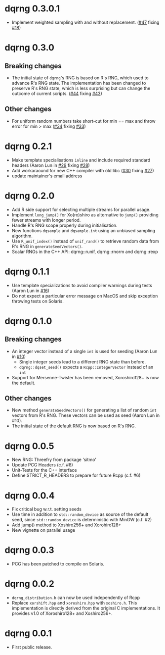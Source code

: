 # dqrng 0.3.0.1

* Implement weighted sampling with and without replacement.
  ([#47](https://github.com/daqana/dqrng/pull/47) fixing [#18](https://github.com/daqana/dqrng/issues/18))


# dqrng 0.3.0

## Breaking changes

* The initial state of `dqrng`'s RNG is based on R's RNG, which used to advance R's RNG state.
  The implementation has been changed to preserve R's RNG state, which is less surprising but
  can change the outcome of current scripts.
  ([#44](https://github.com/daqana/dqrng/pull/34) fixing [#43](https://github.com/daqana/dqrng/issues/33))

## Other changes

* For uniform random numbers take short-cut for min == max and throw error for min > max
  ([#34](https://github.com/daqana/dqrng/pull/34) fixing [#33](https://github.com/daqana/dqrng/issues/33))

# dqrng 0.2.1

* Make template specialisations `inline` and include required standard headers (Aaron Lun in [#29](https://github.com/daqana/dqrng/pull/29) fixing [#28](https://github.com/daqana/dqrng/issues/28))
* Add workaraound for new C++ compiler with old libc ([#30](https://github.com/daqana/dqrng/pull/30) fixing [#27](https://github.com/daqana/dqrng/issues/27))
* update maintainer's email address

# dqrng 0.2.0

* Add R side support for selecting multiple streams for parallel usage.
* Implement `long_jump()` for Xo(ro)shiro as alternative to `jump()`
  providing fewer streams with longer period.
* Handle R's RNG scope properly during initialisation.
* New functions `dqsample` and `dqsample.int` using an unbiased sampling
  algorithm.
* Use `R_unif_index()` instead of `unif_rand()` to retrieve random data
  from R's RNG in `generateSeedVectors()`.
* Scalar RNGs in the C++ API: dqrng::runif, dqrng::rnorm and dqrng::rexp

# dqrng 0.1.1

* Use template specializations to avoid compiler warnings during tests (Aaron Lun in [#16](https://github.com/daqana/dqrng/pull/16))
* Do not expect a particular error message on MacOS and skip exception throwing tests on Solaris.

# dqrng 0.1.0

## Breaking changes

* An integer vector instead of a single `int` is used for seeding (Aaron Lun in [#10](https://github.com/daqana/dqrng/pull/10))
  * Single integer seeds lead to a different RNG state than before.
  * `dqrng::dqset_seed()` expects a `Rcpp::IntegerVector` instead of an `int`
* Support for Mersenne-Twister has been removed, Xoroshiro128+ is now the default.

## Other changes

* New method `generateSeedVectors()` for generating a list of random `int`
  vectors from R's RNG. These vectors can be used as seed (Aaron Lun in #10).
* The initial state of the default RNG is now based on R's RNG.

# dqrng 0.0.5

* New RNG: Threefry from package 'sitmo'
* Update PCG Headers (c.f. #8)
* Unit-Tests for the C++ interface
* Define STRICT_R_HEADERS to prepare for future Rcpp (c.f. #6)

# dqrng 0.0.4

* Fix critical bug w.r.t. setting seeds
* Use time in addition to `std::random_device` as source of the default seed, since
  `std::random_device` is deterministic with MinGW (c.f. #2)
* Add jump() method to Xoshiro256+ and Xorohiro128+
* New vignette on parallel usage

# dqrng 0.0.3

* PCG has been patched to compile on Solaris.

# dqrng 0.0.2

* `dqrng_distribution.h` can now be used independently of Rcpp
* Replace `xorshift.hpp` and `xoroshiro.hpp` with `xoshiro.h`.
  This implementation is directly derived from the original C implementations.
  It provides v1.0 of Xoroshiro128+ and Xoshiro256+.

# dqrng 0.0.1

* First public release.
